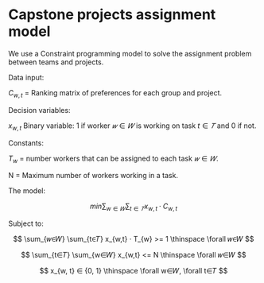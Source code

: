 # Capstone projects assignment model

We use a Constraint programming model to solve the assignment problem between teams and projects.

Data input: 

$C_{w,t}$ = Ranking matrix of preferences for each group and project.

Decision variables:

$x_{w,t}$ Binary variable: 1 if worker $𝑤∈𝑊$ is working on task $t∈𝑇$ and 0 if not.

Constants:

$T_{w}$ = number workers that can be assigned to each task $𝑤∈𝑊$.

N = Maximum number of workers working in a task.

The model:


$$ min \sum_{w∈𝑊} \sum_{t∈𝑇} x_{w, t} · C_{w, t} $$

Subject to:

$$ \sum_{𝑤∈𝑊} \sum_{t∈𝑇} x_{w,t} · T_{w}  >= 1 \thinspace \forall 𝑤∈𝑊 $$

$$ \sum_{t∈𝑇} \sum_{w∈𝑊} x_{w,t}  <= N \thinspace \forall 𝑤∈𝑊 $$

$$ x_{w, t} ∈ {0, 1} \thinspace \forall w∈𝑊, \forall t∈𝑇  $$



